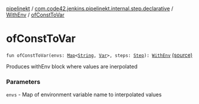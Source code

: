[pipelinekt](../../index.md) / [com.code42.jenkins.pipelinekt.internal.step.declarative](../index.md) / [WithEnv](index.md) / [ofConstToVar](./of-const-to-var.md)

# ofConstToVar

`fun ofConstToVar(envs: `[`Map`](https://kotlinlang.org/api/latest/jvm/stdlib/kotlin.collections/-map/index.html)`<`[`String`](https://kotlinlang.org/api/latest/jvm/stdlib/kotlin/-string/index.html)`, `[`Var`](../../com.code42.jenkins.pipelinekt.core.vars/-var/index.md)`>, steps: `[`Step`](../../com.code42.jenkins.pipelinekt.core.step/-step/index.md)`): `[`WithEnv`](index.md) [(source)](https://github.com/code42/pipelinekt/tree/master/internal/src/main/kotlin/com/code42/jenkins/pipelinekt/internal/step/declarative/WithEnv.kt#L26)

Produces withEnv block where values are inerpolated

### Parameters

`envs` - Map of environment variable name to interpolated values